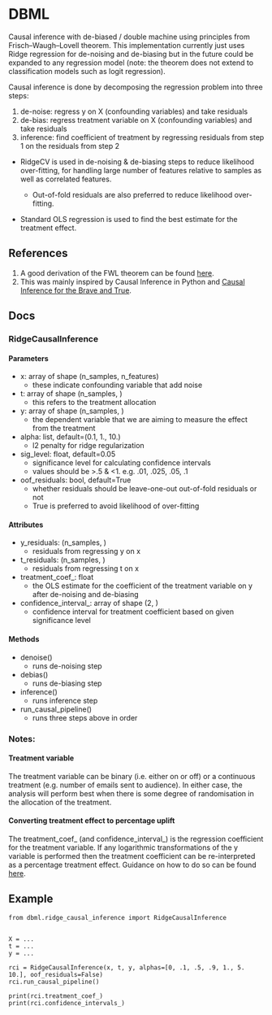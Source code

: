 # DBML

Causal inference with de-biased / double machine using principles from Frisch–Waugh–Lovell theorem.
This implementation currently just uses Ridge regression for de-noising and de-biasing but in the future could be expanded to any regression model
(note: the theorem does not extend to classification models such as logit regression).

Causal inference is done by decomposing the regression problem into three steps:
1. de-noise: regress y on X (confounding variables) and take residuals
2. de-bias: regress treatment variable on X (confounding variables) and take residuals
3. inference: find coefficient of treatment by regressing residuals from step 1 on the residuals from step 2

 - RidgeCV is used in de-noising & de-biasing steps to reduce likelihood over-fitting,
for handling large number of features relative to samples as well as correlated features.
   - Out-of-fold residuals are also preferred to reduce likelihood over-fitting.

 - Standard OLS regression is used to find the best estimate for the treatment effect.

## References
1. A good derivation of the FWL theorem can be found
[here](https://www.hbs.edu/research-computing-services/Shared%20Documents/Training/fwlderivation.pdf).
2. This was mainly inspired by Causal Inference in Python and
[Causal Inference for the Brave and True](https://matheusfacure.github.io/python-causality-handbook/Debiasing-with-Orthogonalization.html).

## Docs
### RidgeCausalInference
#### Parameters
 - x: array of shape (n_samples, n_features)
   - these indicate confounding variable that add noise
 - t: array of shape (n_samples, )
   - this refers to the treatment allocation
 - y: array of shape (n_samples, )
   - the dependent variable that we are aiming to measure the effect from the treatment
 - alpha: list, default=(0.1, 1., 10.)
   - l2 penalty for ridge regularization
 - sig_level: float, default=0.05
   - significance level for calculating confidence intervals
   - values should be >.5 & <1. e.g. .01, .025, .05, .1
 - oof_residuals: bool, default=True
   - whether residuals should be leave-one-out out-of-fold residuals or not
   - True is preferred to avoid likelihood of over-fitting
#### Attributes
 - y_residuals: (n_samples, )
   - residuals from regressing y on x
 - t_residuals: (n_samples, )
   - residuals from regressing t on x
 - treatment_coef_: float
   - the OLS estimate for the coefficient of the treatment variable on y after de-noising and de-biasing
 - confidence_interval_: array of shape (2, )
   - confidence interval for treatment coefficient based on given significance level
#### Methods
 - denoise()
   - runs de-noising step
 - debias()
   - runs de-biasing step
 - inference()
   - runs inference step
 - run_causal_pipeline()
   - runs three steps above in order

### Notes:
#### Treatment variable
The treatment variable can be binary (i.e. either on or off)
or a continuous treatment (e.g. number of emails sent to audience).
In either case, the analysis will perform best when there is some degree of randomisation in the allocation of the treatment.

#### Converting treatment effect to percentage uplift
The treatment_coef_ (and confidence_interval_) is the regression coefficient for the treatment variable.
If any logarithmic transformations of the y variable is performed then the treatment coefficient
can be re-interpreted as a percentage treatment effect. Guidance on how to do so can be found
[here](https://library.virginia.edu/data/articles/interpreting-log-transformations-in-a-linear-model).

## Example
```
from dbml.ridge_causal_inference import RidgeCausalInference


X = ...
t = ...
y = ...

rci = RidgeCausalInference(x, t, y, alphas=[0, .1, .5, .9, 1., 5. 10.], oof_residuals=False)
rci.run_causal_pipeline()

print(rci.treatment_coef_)
print(rci.confidence_intervals_)

```